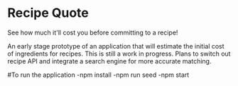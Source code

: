 # Recipe Quote

See how much it'll cost you before committing to a recipe!

An early stage prototype of an application that will estimate the initial cost of ingredients for recipes. This is still a work in progress. Plans to switch out recipe API and integrate a search engine for more accurate matching.

#To run the application
-npm install
-npm run seed
-npm start
